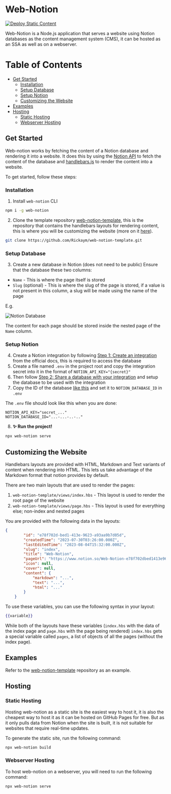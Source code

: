 # Web-Notion

[![Deploy Static Content](https://github.com/Rickaym/web-notion/actions/workflows/static.yml/badge.svg)](https://github.com/Rickaym/web-notion/actions/workflows/static.yml)

Web-Notion is a Node.js application that serves a website using Notion databases as the content management system (CMS), it can be hosted as an SSA as well as on a webserver.

# Table of Contents

- [Get Started](#get-started)
  - [Installation](#installation)
  - [Setup Database](#setup-database)
  - [Setup Notion](#setup-notion)
  - [Customizing the Website](#customizing-the-website)
- [Examples](#examples)
- [Hosting](#hosting)
  - [Static Hosting](#static-hosting)
  - [Webserver Hosting](#webserver-hosting)

## Get Started

Web-notion works by fetching the content of a Notion database and rendering it into a website. It does this by using the [Notion API](https://developers.notion.com/) to fetch the content of the database and [handlebars.js](https://handlebarsjs.com/) to render the content into a website.

To get started, follow these steps:

### Installation
1. Install `web-notion` CLI

```bash
npm i -g web-notion
```

2. Clone the template repository [web-notion-template](https://github.com/Rickaym/web-notion-template), this is the repository that contains the handlebars layouts for rendering content, this is where you will be customizing the website (more on it [here](#customizing-the-website)).

```bash
git clone https://github.com/Rickaym/web-notion-template.git
```
### Setup Database

3. Create a new database in Notion (does not need to be public) Ensure that the database these two columns:
- `Name` - This is where the page itself is stored
- `Slug` (optional) - This is where the slug of the page is stored, if a value is not present in this column, a slug will be made using the name of the page

E.g.

![Notion Database](./readme/database.png)

The content for each page should be stored inside the nested page of the `Name` column.

### Setup Notion

4.  Create a Notion integration by following [Step 1: Create an integration](https://developers.notion.com/docs/create-a-notion-integration#step-1-create-an-integration) from the official docs, this is required to access the database
4. Create a file named `.env` in the project root and copy the integration secret into it in the format of `NOTION_API_KEY="{secret}"`
5. Then follow [Step 2: Share a database with your integration](https://developers.notion.com/docs/create-a-notion-integration#step-2-share-a-database-with-your-integration) and setup the database to be used with the integration
6. Copy the ID of the database [like this](https://developers.notion.com/docs/create-a-notion-integration#step-3-save-the-database-id) and set it to `NOTION_DATABASE_ID` in `.env`

The `.env` file should look like this when you are done:

```env
NOTION_API_KEY="secret_..."
NOTION_DATABASE_ID="...-...-..-.."
```

8. **✨ Run the project!**
```bash
npx web-notion serve
```

## Customizing the Website

Handlebars layouts are provided with HTML, Markdown and Text variants of content when rendering into HTML. This lets us take advantage of the Markdown format that notion provides by default.

There are two main layouts that are used to render the pages:

1. `web-notion-template/views/index.hbs` - This layout is used to render the root page of the website
2. `web-notion-template/views/page.hbs` - This layout is used for everything else; non-index and nested pages

You are provided with the following data in the layouts:

```json
{
        "id": "e78f702d-bed1-413e-9623-a93aa9b7d05d",
        "createdTime": "2023-07-30T03:26:00.000Z",
        "lastEditedTime": "2023-08-04T15:32:00.000Z",
        "slug": "index",
        "title": "Web-Notion",
        "pageUrl": "https://www.notion.so/Web-Notion-e78f702dbed1413e9623a93aa9b7d05d",
        "icon": null,
        "cover": null,
        "content": {
            "markdown": "...",
            "text": "...",
            "html": "..."
        }
    }
```

To use these variables, you can use the following syntax in your layout:

```handlebars
{{variable}}
```

While both of the layouts have these variables (`index.hbs` with the data of the index page and `page.hbs` with the page being rendered) `index.hbs` gets a special variable called `pages`, a list of objects of all the pages (without the index page).

## Examples

Refer to the [web-notion-template](https://github.com/Rickaym/web-notion-template) repository as an example.

## Hosting

### Static Hosting

Hosting web-notion as a static site is the easiest way to host it, it is also the cheapest way to host it as it can be hosted on GitHub Pages for free. But as it only pulls data from Notion when the site is built, it is not suitable for websites that require real-time updates.

To generate the static site, run the following command:

```bash
npx web-notion build
```

### Webserver Hosting

To host web-notion on a webserver, you will need to run the following command:

```bash
npx web-notion serve
```
